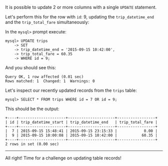 It is possible to update 2 or more columns with a single `UPDATE` statement. 

Let's perform this for the row with `id`: 9, updating the `trip_datetime_end` and the `trip_total_fare` simultaneously:

In the `mysql>` prompt execute: 

```
mysql> UPDATE trips
    -> SET 
    -> trip_datetime_end = '2015-09-15 10:42:00',
    -> trip_total_fare = 60.35
    -> WHERE id = 9;
```

And you should see this: 

```
Query OK, 1 row affected (0.01 sec)
Rows matched: 1  Changed: 1  Warnings: 0
```

Let's inspect our recently updated records from the `trips` table:

```
mysql> SELECT * FROM trips WHERE id = 7 OR id = 9;
```

This should be the output:

```
+----+---------------------+---------------------+-----------------+
| id | trip_datetime_start | trip_datetime_end   | trip_total_fare |
+----+---------------------+---------------------+-----------------+
|  7 | 2015-09-15 15:48:41 | 2015-09-15 23:15:33 |            0.00 |
|  9 | 2015-09-15 10:00:08 | 2015-09-15 10:42:00 |           60.35 |
+----+---------------------+---------------------+-----------------+
2 rows in set (0.00 sec)
```

---
All right! Time for a challenge on updating table records! 